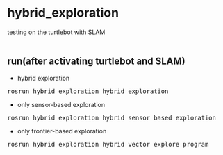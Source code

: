 # hybrid_exploration
testing on the turtlebot with SLAM <br><br>

## run(after activating turtlebot and SLAM) <br>
* hybrid exploration
<pre>
rosrun hybrid_exploration hybrid_exploration
</pre>
* only sensor-based exploration<br>
<pre>
rosrun hybrid_exploration hybrid_sensor_based_exploration 
</pre>
* only frontier-based exploration<br>
<pre>
rosrun hybrid_exploration hybrid_vector_explore_program
</pre>

